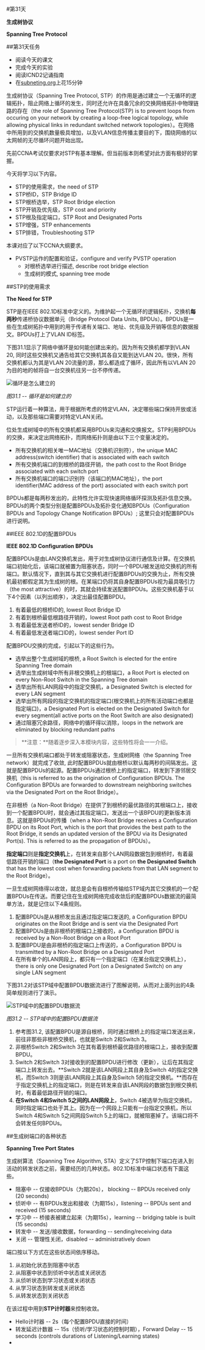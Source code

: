 #第31天

**生成树协议**

**Spanning Tree Protocol**

##第31天任务

+ 阅读今天的课文
+ 完成今天的实验
+ 阅读ICND2记诵指南
+ 在[subneting.org](http://subnetting.org/)上花15分钟

生成树协议（Spanning Tree Protocol, STP）的作用是通过建立一个无循环的逻辑拓扑，阻止网络上循环的发生，同时还允许在具备冗余的交换网络拓扑中物理链路的存在（the role of Spanning Tree Protocol(STP) is to prevent loops from occuring on your network by creating a loop-free logical topology, while allowing physical links in redundant switched network topologies）。在网络中所用到的交换机数量极具增加，以及VLAN信息传播主要目的下，围绕网络的以太网帧的无尽循环问题开始出现。

先前CCNA考试仅要求对STP有基本理解。但当前版本则希望对此方面有极好的掌握。

今天将学习以下内容。

+ STP的使用需求，the need of STP
+ STP桥ID，STP Bridge ID
+ STP根桥选举，STP Root Bridge election
+ STP开销及优先级，STP cost and priority
+ STP根及指定端口，STP Root and Designated Ports
+ STP增强，STP enhancements
+ STP排错，Troubleshooting STP

本课对应了以下CCNA大纲要求。

+ PVSTP运作的配置和验证，configure and verify PVSTP operation
    - 对根桥选举进行描述, describe root bridge election
    - 生成树的模式, spanning tree mode

##STP的使用需求

**The Need for STP**

STP是在IEEE 802.1D标准中定义的。为维护起一个无循环的逻辑拓扑，交换机**每两秒**传递桥协议数据单元（Bridge Protocol Data Units, BPDUs）。BPDUs是一些在生成树拓扑中用到的用于传递有关端口、地址、优先级及开销等信息的数据报文。BPDUs打上了VLAN ID标签。

下图31.1显示了网络中循环是如何能创建出来的。因为所有交换机都学到VLAN 20, 同时这些交换机又通告给其它交换机其各自又能到达VLAN 20。很快，所有交换机都认为其是VLAN 20流量的源，那么都造成了循环，因此所有以VLAN 20为目的地的帧将自一台交换机往另一台不停传递。

![循环是怎么建立的](images/3101.png)

*图31.1 -- 循环是如何建立的*

STP运行着一种算法，用于根据所考虑的特定VLAN，决定哪些端口保持开放或活动，以及那些端口需要对特定VLAN关闭。

位处生成树域中的所有交换机都采用BPDUs来沟通和交换报文。STP利用BPDUs的交换，来决定出网络拓扑，而网络拓扑则是由以下三个变量决定的。

+ 所有交换机的相关唯一MAC地址（交换机识别符），the unique MAC address(switch identifier) that is associated with each switch
+ 所有交换机端口的到根桥的路径开销，the path cost to the Root Bridge associated with each switch port
+ 所有交换机端口的端口识别符（该端口的MAC地址），the port identifier(MAC address of the port) associated with each switch port

BPDUs都是每两秒发出的，此特性允许实现快速网络循环探测及拓扑信息交换。BPDUs的两个类型分别是配置BPDUs及拓扑变化通知BPDUs（Configuration BPDUs and Topology Change Notification BPDUs）; 这里只会对配置BPDUs进行说明。

##IEEE 802.1D的配置BPDUs

**IEEE 802.1D Configuration BPDUs**

配置BPDUs是由LAN交换机发出，用于对生成树协议进行通信及计算。在交换机端口初始化后，该端口就被置为阻塞状态，同时一个BPDU被发送给交换机的所有端口。默认情况下，直到其与其它交换机进行配置BPDUs的交换为止，所有交换机最初都假定其为生成树的根。在某端口仍将其自身配置BPDUs视为最具吸引力（the most attractive）的时，其就会持续发送配置BPDUs。这些交换机基于以下4个因素（以列出顺序），决定出最佳配置BPDU。

1. 有着最低的根桥ID的, lowest Root Bridge ID
2. 有着到根桥最低根路径开销的，lowest Root path cost to Root Bridge
3. 有着最低发送者桥ID的，lowest sender Bridge ID
4. 有着最低发送者端口ID的，lowest sender Port ID

配置BPDU交换的完成，引起以下的这些行为。

+ 选举出整个生成树域的根桥, a Root Switch is elected for the entire Spanning Tree domain
+ 选举出生成树域中所有非根交换机上的根端口，a Root Port is elected on every Non-Root Switch in the Spanning Tree domain
+ 选举出所有LAN网段中的指定交换机，a Designated Switch is elected for every LAN segment
+ 选举出所有网段的指定交换机的指定端口(根交换机上的所有活动端口也都是指定端口)，a Designated Port is elected on the Designated Switch for every segment(all active ports on the Root Switch are also designated)
+ 通过阻塞冗余路径，网络中的循环得以消除，loops in the network are eliminated by blocking redundant paths

> **注意：**随着逐步深入本模块内容，这些特性将会一一介绍。

一旦所有交换机端口都处于转发或阻塞状态，生成树网络（the Spanning Tree network）就完成了收敛, 此时配置BPDUs就由根桥以默认每两秒的间隔发出。这就是配置BPDUs的起源。配置BPDUs通过根桥上的指定端口，转发到下游邻居交换机（this is referred to as the origination of Configuration BPDUs. The Configuration BPDUs are forwarded to downstream neighboring switches via the Designated Port on the Root Bridge）。

在非根桥（a Non-Root Bridge）在提供了到根桥的最优路径的其根端口上，接收到一个配置BPDU时，就会通过其指定端口，发送出一个该BPDU的更新版本消息。这就是BPDUs的传播（when a Non-Root Bridge receives a Configuration BPDU on its Root Port, which is the port that provides the best path to the Root Bridge, it sends an updated version of the BPDU via its Designated Port(s). This is referred to as the propagation of BPDUs）。

**指定端口**则是**指定交换机**上，在转发来自那个LAN网段数据包到根桥时，有着最低路径开销的端口（**the Designated Port** is a port on **the Designated Switch** that has the lowest cost when forwarding packets from that LAN segment to the Root Bridge）。

一旦生成树网络得以收敛，就总是会有自根桥传输给STP域内其它交换机的一个配置BPDUs在传送。而要记住在生成树网络完成收敛后的配置BPDUs数据流的最简单方法，就是记住以下4条规则。

1. 配置BPDUs是从根桥发出且通过指定端口发送的, a Configuration BPDU originates on the Root Bridge and is sent via the Designated Port
2. 配置BPDUs是由非根桥的根端口上接收的，a Configuration BPDU is received by a Non-Root Bridge on a Root Port
3. 配置BPDU是由非根桥的指定端口上传送的，a Configuration BPDU is transmitted by a Non-Root Bridge on a Designated Port
4. 在所有单个的LAN网段上，都只有一个指定端口（在某台指定交换机上），there is only one Designated Port (on a Designated Switch) on any single LAN segment

下图31.2对该STP域中配置BPDU数据流进行了图解说明，从而对上面列出的4条简单规则进行了演示。

![STP域中的配置BPDU数据流](images/3102.png)

*图31.2 -- STP域中的配置BPDU数据流*

1. 参考图31.2, 该配置BPDU是源自根桥，同时通过根桥上的指定端口发送出来，前往非那些非根桥交换机，也就是Switch 2和Switch 3。
2. 非根桥Switch 2和Switch 3在其有着到根桥最优路径的根端口上，接收到配置BPDU。
3. Switch 2和Switch 3对接收到的配置BPDU进行修改（更新），让后在其指定端口上转发出去。**Switch 2就是该LAN网段上其自身及Switch 4的指定交换机，而Switch 3则是该LAN网段上其自身及Switch 5的指定交换机。**而存在于指定交换机上的指定端口，则是在转发来自该LAN网段的数据包到根交换机时，有着最低路径开销的端口。
4. **在Switch 4和Switch 5之间的LAN网段上**，Switch 4被选举为指定交换机，同时指定端口也处于其上。因为在一个网段上只能有一台指定交换机，所以Switch 4和Switch 5之间网段Switch 5上的端口，就被阻塞掉了。该端口将不会转发任何BPDUs。

##生成树端口的各种状态

**Spanning Tree Port States**

生成树算法（Spanning Tree Algorithm, STA）定义了STP控制下端口在进入到活动的转发状态之前，需要经历的几种状态。802.1D标准中端口状态有下面这些。

+ 阻塞中 -- 仅接收BPDUs（为期20s）， blocking -- BPDUs received only (20 seconds)
+ 侦听中 -- 有BPDUs发出和接收（为期15s），listening -- BPDUs sent and received (15 seconds)
+ 学习中 -- 桥接表被建立起来（为期15s），learning -- bridging table is built (15 seconds)
+ 转发中 -- 发送/接收数据，forwarding -- sending/receiving data
+ 关闭 -- 管理性关闭，disabled -- administratively down

端口按以下方式在这些状态间依序移动。

1. 从初始化状态到阻塞中状态
2. 从阻塞中状态到侦听中状态或关闭状态
3. 从侦听状态到学习状态或关闭状态
4. 从学习状态到转发或关闭状态
5. 从转发状态到关闭状态

在该过程中用到**STP计时器**来控制收敛。

+ Hello计时器 -- 2s（每个配置BPDU直接的时间）
+ 转发延迟计数器 -- 15s（侦听/学习状态的控制时期），Forward Delay -- 15 seconds (controls durations of Listening/Learning states)
+
